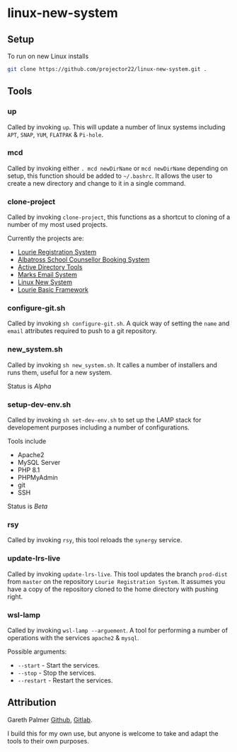 # linux-new-system

## Setup

To run on new Linux installs

```bash
git clone https://github.com/projector22/linux-new-system.git .
```

## Tools

### up

Called by invoking `up`. This will update a number of linux systems including `APT`, `SNAP`, `YUM`, `FLATPAK` & `Pi-hole`.

### mcd

Called by invoking either `. mcd newDirName` or `mcd newDirName` depending on setup, this function should be added to `~/.bashrc`. It allows the user to create a new directory and change to it in a single command.

### clone-project

Called by invoking `clone-project`, this functions as a shortcut to cloning of a number of my most used projects.

Currently the projects are:

- [Lourie Registration System](https://gitlab.com/projector22/lourie-registration-system)
- [Albatross School Counsellor Booking System](https://gitlab.com/projector22/albatross-school-counsellor-booking-system)
- [Active Directory Tools](https://gitlab.com/projector22/active-directory-tools)
- [Marks Email System](https://gitlab.com/projector22/marks-email-system)
- [Linux New System](https://github.com/projector22/linux-new-system)
- [Lourie Basic Framework](https://gitlab.com/projector22/lourie-basic-framework)

### configure-git.sh

Called by invoking `sh configure-git.sh`. A quick way of setting the `name` and `email` attributes required to push to a git repository.

### new_system.sh

Called by invoking `sh new_system.sh`. It calles a number of installers and runs them, useful for a new system.

Status is _Alpha_

### setup-dev-env.sh

Called by invoking `sh set-dev-env.sh` to set up the LAMP stack for developement purposes including a number of configurations.

Tools include

- Apache2
- MySQL Server
- PHP 8.1
- PHPMyAdmin
- git
- SSH

Status is _Beta_

### rsy

Called by invoking `rsy`, this tool reloads the `synergy` service.

### update-lrs-live

Called by invoking `update-lrs-live`. This tool updates the branch `prod-dist` from `master` on the repository `Lourie Registration System`. It assumes you have a copy of the repository cloned to the home directory with pushing right.

### wsl-lamp

Called by invoking `wsl-lamp --arguement`. A tool for performing a number of operations with the services `apache2` & `mysql`.

Possible arguments:

- `--start` - Start the services.
- `--stop` - Stop the services.
- `--restart` - Restart the services.

## Attribution

Gareth Palmer [Github](https://github.com/projector22), [Gitlab](https://gitlab.com/projector22).

I build this for my own use, but anyone is welcome to take and adapt the tools to their own purposes.
